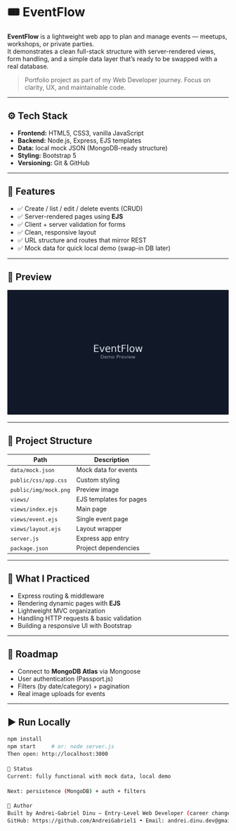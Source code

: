 # 🎟️ EventFlow

**EventFlow** is a lightweight web app to plan and manage events — meetups, workshops, or private parties.  
It demonstrates a clean full-stack structure with server-rendered views, form handling, and a simple data layer that’s ready to be swapped with a real database.

> Portfolio project as part of my Web Developer journey. Focus on clarity, UX, and maintainable code.

---

## ⚙️ Tech Stack

- **Frontend:** HTML5, CSS3, vanilla JavaScript
- **Backend:** Node.js, Express, EJS templates
- **Data:** local mock JSON (MongoDB-ready structure)
- **Styling:** Bootstrap 5
- **Versioning:** Git & GitHub

---

## 🚀 Features

- ✅ Create / list / edit / delete events (CRUD)
- ✅ Server-rendered pages using **EJS**
- ✅ Client + server validation for forms
- ✅ Clean, responsive layout
- ✅ URL structure and routes that mirror REST
- ✅ Mock data for quick local demo (swap-in DB later)

---

## 📸 Preview

![Preview](public/img/mock.png)

---

## 🧩 Project Structure

| Path | Description |
|------|--------------|
| `data/mock.json` | Mock data for events |
| `public/css/app.css` | Custom styling |
| `public/img/mock.png` | Preview image |
| `views/` | EJS templates for pages |
| `views/index.ejs` | Main page |
| `views/event.ejs` | Single event page |
| `views/layout.ejs` | Layout wrapper |
| `server.js` | Express app entry |
| `package.json` | Project dependencies |


---

## 🧠 What I Practiced

- Express routing & middleware
- Rendering dynamic pages with **EJS**
- Lightweight MVC organization
- Handling HTTP requests & basic validation
- Building a responsive UI with Bootstrap

---

## 🔮 Roadmap

- Connect to **MongoDB Atlas** via Mongoose
- User authentication (Passport.js)
- Filters (by date/category) + pagination
- Real image uploads for events

---

## ▶️ Run Locally

```bash
npm install
npm start     # or: node server.js
Then open: http://localhost:3000

📌 Status
Current: fully functional with mock data, local demo

Next: persistence (MongoDB) + auth + filters

👤 Author
Built by Andrei-Gabriel Dinu — Entry-Level Web Developer (career change).
GitHub: https://github.com/AndreiGabriel1 • Email: andrei.dinu.dev@gmail.com